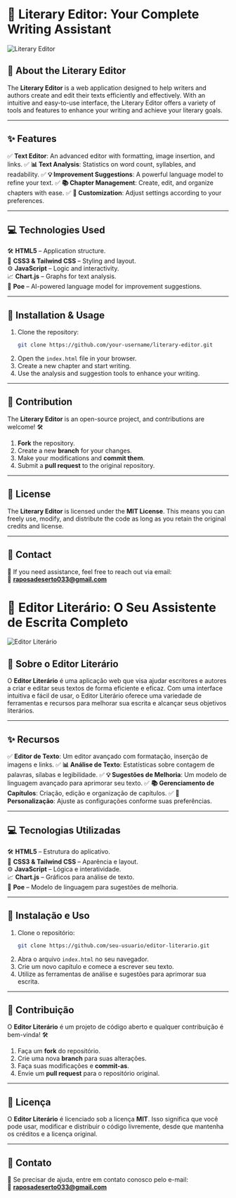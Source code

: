 # 📝 **Literary Editor**: Your Complete Writing Assistant

![Literary Editor](https://via.placeholder.com/150)

## 📜 About the Literary Editor
The **Literary Editor** is a web application designed to help writers and authors create and edit their texts efficiently and effectively. With an intuitive and easy-to-use interface, the Literary Editor offers a variety of tools and features to enhance your writing and achieve your literary goals.

---

## ✨ Features
✅ **Text Editor**: An advanced editor with formatting, image insertion, and links.
✅ **📊 Text Analysis**: Statistics on word count, syllables, and readability.
✅ **💡 Improvement Suggestions**: A powerful language model to refine your text.
✅ **📚 Chapter Management**: Create, edit, and organize chapters with ease.
✅ **🎨 Customization**: Adjust settings according to your preferences.

---

## 💻 Technologies Used
🛠 **HTML5** – Application structure.  
🎨 **CSS3 & Tailwind CSS** – Styling and layout.  
⚙ **JavaScript** – Logic and interactivity.  
📈 **Chart.js** – Graphs for text analysis.  
🧠 **Poe** – AI-powered language model for improvement suggestions.

---

## 🚀 Installation & Usage
1. Clone the repository:
   ```sh
   git clone https://github.com/your-username/literary-editor.git
   ```
2. Open the `index.html` file in your browser.
3. Create a new chapter and start writing.
4. Use the analysis and suggestion tools to enhance your writing.

---

## 🤝 Contribution
The **Literary Editor** is an open-source project, and contributions are welcome! 🛠

1. **Fork** the repository.
2. Create a new **branch** for your changes.
3. Make your modifications and **commit them**.
4. Submit a **pull request** to the original repository.

---

## 📜 License
The **Literary Editor** is licensed under the **MIT License**. This means you can freely use, modify, and distribute the code as long as you retain the original credits and license.

---

## 📩 Contact
📧 If you need assistance, feel free to reach out via email:  
📨 **raposadeserto033@gmail.com**

# 📝 **Editor Literário**: O Seu Assistente de Escrita Completo

![Editor Literário](https://via.placeholder.com/150)

## 📜 Sobre o Editor Literário
O **Editor Literário** é uma aplicação web que visa ajudar escritores e autores a criar e editar seus textos de forma eficiente e eficaz. Com uma interface intuitiva e fácil de usar, o Editor Literário oferece uma variedade de ferramentas e recursos para melhorar sua escrita e alcançar seus objetivos literários.

---

## ✨ Recursos
✅ **Editor de Texto**: Um editor avançado com formatação, inserção de imagens e links.
✅ **📊 Análise de Texto**: Estatísticas sobre contagem de palavras, sílabas e legibilidade.
✅ **💡 Sugestões de Melhoria**: Um modelo de linguagem avançado para aprimorar seu texto.
✅ **📚 Gerenciamento de Capítulos**: Criação, edição e organização de capítulos.
✅ **🎨 Personalização**: Ajuste as configurações conforme suas preferências.

---

## 💻 Tecnologias Utilizadas
🛠 **HTML5** – Estrutura do aplicativo.  
🎨 **CSS3 & Tailwind CSS** – Aparência e layout.  
⚙ **JavaScript** – Lógica e interatividade.  
📈 **Chart.js** – Gráficos para análise de texto.  
🧠 **Poe** – Modelo de linguagem para sugestões de melhoria.

---

## 🚀 Instalação e Uso
1. Clone o repositório:
   ```sh
   git clone https://github.com/seu-usuario/editor-literario.git
   ```
2. Abra o arquivo `index.html` no seu navegador.
3. Crie um novo capítulo e comece a escrever seu texto.
4. Utilize as ferramentas de análise e sugestões para aprimorar sua escrita.

---

## 🤝 Contribuição
O **Editor Literário** é um projeto de código aberto e qualquer contribuição é bem-vinda! 🛠

1. Faça um **fork** do repositório.
2. Crie uma nova **branch** para suas alterações.
3. Faça suas modificações e **commit-as**.
4. Envie um **pull request** para o repositório original.

---

## 📜 Licença
O **Editor Literário** é licenciado sob a licença **MIT**. Isso significa que você pode usar, modificar e distribuir o código livremente, desde que mantenha os créditos e a licença original.

---

## 📩 Contato
📧 Se precisar de ajuda, entre em contato conosco pelo e-mail:  
📨 **raposadeserto033@gmail.com**
